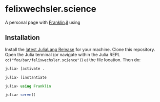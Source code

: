# felixwechsler.science
A personal page with [Franklin.jl](https://github.com/tlienart/Franklin.jl) using 


## Installation
Install the [latest JuliaLang Release](https://julialang.org/downloads/) for your machine.
Clone this repository.
Open the Julia terminal (or navigate within the Julia REPL `cd("foo/bar/felixwechsler.science")`) at the file location.
Then do:

```julia
julia> ]activate .

julia> ]instantiate

julia> using Franklin

julia> serve()
```
